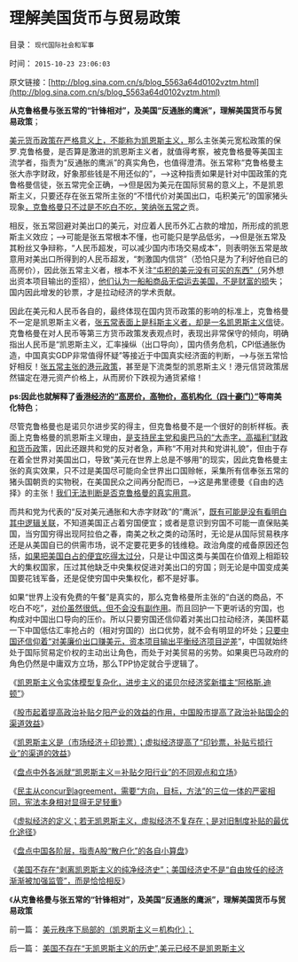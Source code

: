 # 理解美国货币与贸易政策

目录： `现代国际社会和军事` 

时间： `2015-10-23 23:06:03` 

原文链接：[http://blog.sina.com.cn/s/blog_5563a64d0102vztm.html](http://blog.sina.com.cn/s/blog_5563a64d0102vztm.html)

**从克鲁格曼与张五常的“针锋相对”，及美国“反通胀的鹰派”，理解美国货币与贸易政策**；

[美元货币政策在严格意义上，不能称为凯恩斯主义，](../../../2015/10/22/美国不存在“无凯恩斯主义的历史”,美元已经不是凯恩斯主义.md)那么主张美元宽松政策的保罗.克鲁格曼，是否算是激进的凯恩斯主义者，就值得考察，被克鲁格曼等美国主流学者，指责为“反通胀的鹰派”的真实角色，也值得澄清。张五常称“克鲁格曼主张大赤字财政，好象那些钱是不用还似的”，——>这种指责如果是针对中国政策的克鲁格曼信徒，张五常完全正确，——>但是因为美元在国际贸易的意义上，不是凯恩斯主义，只要还存在张五常所主张的“不惜代价对美国出口，屯积美元”的国家猪头现象[，克鲁格曼只不过是不吃白不吃，笑纳张五常之](../../../2013/7/22/东西方的政治传统和理想，及克鲁格曼的凯恩斯主义.md)贡。

相反，张五常回避对美出口的美元，对应着人民币外汇占款的增加，所形成的凯恩斯主义效应；——>可能是张五常根本不懂，也可能只是学品低劣，——>但是张五常及其粉丝又争辩称，“人民币超发，可以减少国内市场交易成本”，则表明张五常是故意用对美出口所得到的人民币超发，“刺激国内信贷”（恐怕只是为了利好他自已的高房价），因此张五常主义者，根本不关注[“屯积的美元没有可买的东西”（](../../../2010/7/9/中国不消费人民币将永远低估养美国懒人.md)另外想出资本项目输出的歪招），[他们认为一船船商品无偿运去美国，不是财富的损](../../../2012/2/23/张五常的罗伯津斯基－斯托帕－萨缪尔森谬误；.md)失；国内因此增发的钞票，才是拉动经济的学术贡献。

因此在美元和人民币各自的，最终体现在国内货币政策的影响的标准上，克鲁格曼不一定是凯恩斯主义者，[张五常表面上是科斯主义者，却是一名凯恩斯主义信](../../../2014/7/9/联汇制的含义和利益集团，对风险的掩盖，张五常的卫道；.md)徒。
克鲁格曼在对人民币等第三方货币政策发表观点时，表现出非常保守的倾向，明确指出人民币是“凯恩斯主义，汇率操纵（出口导向），国内债务危机，CPI低通胀伪造，中国真实GDP非常值得怀疑”等接近于中国真实经济面的判断，——>与张五常恰好相反！[张五常主张的港元政策](../../../2014/8/4/大陆必须放弃港元，香港必须放弃联系汇率.md)，甚至是下流类型的凯恩斯主义！港元信贷政策居然锚定在港元资产价格上，从而房价下跌视为通货紧缩！

**ps:因此也就解释了[香港经济的“高房价，高物价，高机构化（四十豪门）”](../../../2014/10/22/香港事件的深层原因，是香港经济模式不可持续.md)等南美化特色**；

尽管克鲁格曼也是诺贝尔进步奖的得主，但克鲁格曼不是一个很好的剖析样板。表面上克鲁格曼的凯恩斯主义理由，[是支持民主党和奥巴马的“大赤字，高福利”财政和货币政](../../../2014/8/5/美国几种医疗保险，奥巴马医改的诡异.md)策，因此还跟共和党的反对者急，声称“不用对共和党讲礼貌”，但由于存在着全世界对美国出口，导致“美元在世界上总是不够用”的现实，因此克鲁格曼主张的真实效果，只不过是美国尽可能向全世界出口国赊帐，采集所有信奉张五常的猪头国朝贡的实物税，在美国民众之间再分配而已，——>这是弗里德曼《自由的选择》的主张！[我们无法判断是否克鲁格曼的真实用意](../../../2014/12/14/弗里德曼和里根，与格林斯潘及克鲁格曼的区别.md)。

而共和党为代表的“反对美元通胀和大赤字财政”的“鹰派”，[既有可能是没有看明白其中逻辑关联](../../../2012/9/10/共和党的金本位，奥巴马的就业报告.md)，不知道美国正占着穷国便宜；或者是意识到穷国不可能一直保贴美国，当穷国穷得出现阿拉伯之春，南美之秋之类的动荡时，无论是从国际贸易秩序还是从美国自已的供需市场，说不定要花更多的钱维稳。政治角度的戒备原因还包括，[如果把美国白占的便宜吃得太过分](../../../2010/5/3/美国历史上最可笑的对手.md)，只是让中国这类与美国在价值观上相距较大的集权国家，压过其他缺乏中央集权促进对美出口的穷国；则无论是中国变成美国要花钱军备，还是促使穷国中央集权化，都不是好事。

如果“世界上没有免费的午餐”是真实的，那么克鲁格曼所主张的“白送的商品，不吃白不吃”，[对价虽然很低，但不会没有副作用](../../../2007/12/1/以爱国的名义坚决反对人民币升值.md)。而且回护一下更听话的穷国，也构成对中国出口导向的压价。所以只要穷国还信仰着对美出口拉动经济，美国杯葛一下中国低估汇率抢占的（相对穷国的）出口优势，就不会有明显的坏处；[只要中国还信仰着“对美廉价出口赚美元，资本项目输出平衡经济项目逆差](../../../2015/5/27/马歇尔计划与资本项目输出，性质恰好相反；.md)”，中国就始终处于国际贸易定价权的主动出让角色，而处于对美贸易的劣势。如果奥巴马政府的角色仍然是中庸双方立场，那么TPP协定就合乎逻辑了。

《[凯恩斯主义令实体模型复杂化，进步主义的诺贝尔经济奖新擂主“阿格斯.迪顿”](../../../2015/10/14/凯恩斯主义令实体模型复杂化，对资本主义的偷换，兼谈阿格斯.迪顿.md)》

《[股市起着提高政治补贴夕阳产业的效益的作用，中国股市提高了政治补贴国企的渠道效益](../../../2015/10/16/凯恩斯主义在本质上，是对夕阳行业的补贴，.md)》

《[凯恩斯主义是（市场经济＋印钞票）；虚拟经济提高了“印钞票，补贴亏损行业”的渠道的效益](../../../2015/10/17/凯恩斯主义是印钞票，但“印钞票”不全是凯恩斯主义；.md)》

《[盘点中外各派就“凯恩斯主义＝补贴夕阳行业”的不同观点和立场](../../../2015/10/18/盘点“凯恩斯主义＝补贴夕阳行业”的不同观点和立场.md)》

《[民主从concur到agreement，需要“方向，目标，方法”的三位一体的严密相同，宪法本身相对显得无足轻重](../../../2015/10/19/民主从concur到宪制，宪法相对无足轻重.md)》

《[虚拟经济的定义；若无凯恩斯主义，虚拟经济不复存在；是对旧制度补贴的最优化途径](../../../2015/10/20/虚拟经济的定义，若无凯恩斯主义，虚拟经济不复存在；.md)》

《[盘点中国各阶层，指责A股“散户化”的各自小算盘](../../../2015/10/21/盘点中国A股各阶层，指责“散户化”的各自小算盘.md)》

《[美国不存在“剥离凯恩斯主义的纯净经济史”；美国经济史不是“自由放任的经济渐渐被加强监管”，而是恰恰相反](../../../2015/10/22/美国不存在“无凯恩斯主义的历史”,美元已经不是凯恩斯主义.md)》

《**从克鲁格曼与张五常的“针锋相对”，及美国“反通胀的鹰派”，理解美国货币与贸易政策**

前一篇： [美元秩序下局部的（凯恩斯主义＝机构化）；](../../../2015/10/25/美元秩序下局部的（凯恩斯主义＝机构化）；.md)

后一篇： [美国不存在“无凯恩斯主义的历史”,美元已经不是凯恩斯主义](../../../2015/10/22/美国不存在“无凯恩斯主义的历史”,美元已经不是凯恩斯主义.md)

